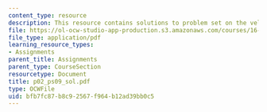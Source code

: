 ```yaml
---
content_type: resource
description: This resource contains solutions to problem set on the velocity.
file: https://ol-ocw-studio-app-production.s3.amazonaws.com/courses/16-01-unified-engineering-i-ii-iii-iv-fall-2005-spring-2006/bfb7fc87b8c92567f964b12ad39bb0c5_p02_ps09_sol.pdf
file_type: application/pdf
learning_resource_types:
- Assignments
parent_title: Assignments
parent_type: CourseSection
resourcetype: Document
title: p02_ps09_sol.pdf
type: OCWFile
uid: bfb7fc87-b8c9-2567-f964-b12ad39bb0c5
---
```

